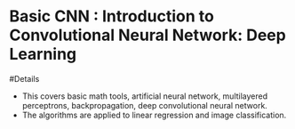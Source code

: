 # Basic CNN : Introduction to Convolutional Neural Network: Deep Learning


#Details
- This covers basic math tools, artificial neural network, multilayered perceptrons, backpropagation, deep convolutional neural network.
- The algorithms are applied to linear regression and image classification.

